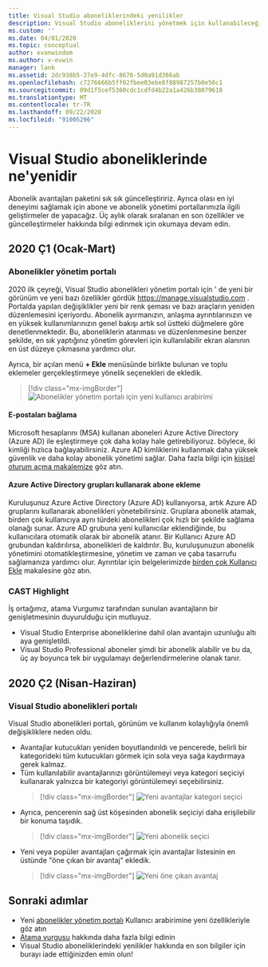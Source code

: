 ```yaml
---
title: Visual Studio aboneliklerindeki yenilikler
description: Visual Studio aboneliklerini yönetmek için kullanabileceğiniz yeni ve güncelleştirilmiş özellikler hakkında bilgi edinin.
ms.custom: ''
ms.date: 04/01/2020
ms.topic: conceptual
author: evanwindom
ms.author: v-evwin
manager: lank
ms.assetid: 2dc938b5-37e9-4dfc-8676-5d0a91d366ab
ms.openlocfilehash: c7276666b5ff02fbee03ebe8f88987257b0e50c1
ms.sourcegitcommit: 09d1f5cef5360cdc1cdfd4b22a1a426b38079618
ms.translationtype: MT
ms.contentlocale: tr-TR
ms.lasthandoff: 09/22/2020
ms.locfileid: "91005296"
---
```

# <a name="what39s-new-in-visual-studio-subscriptions"></a>Visual Studio aboneliklerinde ne&#39;yenidir

Abonelik avantajları paketini sık sık güncelleştiririz. Ayrıca olası en iyi deneyimi sağlamak için abone ve abonelik yönetimi portallarımızla ilgili geliştirmeler de yapacağız.  Üç aylık olarak sıralanan en son özellikler ve güncelleştirmeler hakkında bilgi edinmek için okumaya devam edin.

## <a name="2020-q1-january-march"></a>2020 Ç1 (Ocak-Mart)

### <a name="subscriptions-administration-portal"></a>Abonelikler yönetim portalı
2020 ilk çeyreği, Visual Studio abonelikleri yönetim portalı için ' de yeni bir görünüm ve yeni bazı özellikler gördük https://manage.visualstudio.com . Portalda yapılan değişiklikler yeni bir renk şeması ve bazı araçların yeniden düzenlemesini içeriyordu.  Abonelik ayırmanızın, anlaşma ayrıntılarınızın ve en yüksek kullanımlarınızın genel bakışı artık sol üstteki düğmelere göre denetlenmektedir.  Bu, aboneliklerin atanması ve düzenlenmesine benzer şekilde, en sık yaptığınız yönetim görevleri için kullanılabilir ekran alanının en üst düzeye çıkmasına yardımcı olur.  

Ayrıca, bir açılan menü **+ Ekle** menüsünde birlikte bulunan ve toplu eklemeler gerçekleştirmeye yönelik seçenekleri de ekledik. 

   > [!div class="mx-imgBorder"]
   > ![Abonelikler yönetim portalı için yeni kullanıcı arabirimi](_img/whats-new/new-admin-ui.png)

#### <a name="connect-emails"></a>E-postaları bağlama
Microsoft hesaplarını (MSA) kullanan aboneleri Azure Active Directory (Azure AD) ile eşleştirmeye çok daha kolay hale getirebiliyoruz. böylece, iki kimliği hızlıca bağlayabilirsiniz.  Azure AD kimliklerini kullanmak daha yüksek güvenlik ve daha kolay abonelik yönetimi sağlar.  Daha fazla bilgi için [kişisel oturum açma makalemize](personal-email-sign-ins.md) göz atın. 

#### <a name="add-subscribers-using-azure-active-directory-groups"></a>Azure Active Directory grupları kullanarak abone ekleme
Kuruluşunuz Azure Active Directory (Azure AD) kullanıyorsa, artık Azure AD gruplarını kullanarak abonelikleri yönetebilirsiniz.  Gruplara abonelik atamak, birden çok kullanıcıya aynı türdeki abonelikleri çok hızlı bir şekilde sağlama olanağı sunar.  Azure AD grubuna yeni kullanıcılar eklendiğinde, bu kullanıcılara otomatik olarak bir abonelik atanır.  Bir Kullanıcı Azure AD grubundan kaldırılırsa, abonelikleri de kaldırılır.  Bu, kuruluşunuzun abonelik yönetimini otomatikleştirmesine, yönetim ve zaman ve çaba tasarrufu sağlamanıza yardımcı olur.  Ayrıntılar için belgelerimizde [birden çok Kullanıcı Ekle](./assign-license-bulk.md#use-azure-active-directory-groups-to-assign-subscriptions) makalesine göz atın. 

### <a name="cast-highlight"></a>CAST Highlight
İş ortağımız, atama Vurgumız tarafından sunulan avantajların bir genişletmesinin duyurulduğu için mutluyuz. 
- Visual Studio Enterprise aboneliklerine dahil olan avantajın uzunluğu altı aya genişletildi.  
- Visual Studio Professional aboneler şimdi bir abonelik alabilir ve bu da, üç ay boyunca tek bir uygulamayı değerlendirmelerine olanak tanır. 

## <a name="2020-q2-april-june"></a>2020 Ç2 (Nisan-Haziran)

### <a name="visual-studio-subscriptions-portal"></a>Visual Studio abonelikleri portalı

Visual Studio abonelikleri portalı, görünüm ve kullanım kolaylığıyla önemli değişikliklere neden oldu.  

- Avantajlar kutucukları yeniden boyutlandırıldı ve pencerede, belirli bir kategorideki tüm kutucukları görmek için sola veya sağa kaydırmaya gerek kalmaz. 
- Tüm kullanılabilir avantajlarınızı görüntülemeyi veya kategori seçiciyi kullanarak yalnızca bir kategoriyi görüntülemeyi seçebilirsiniz.
   > [!div class="mx-imgBorder"]
   > ![Yeni avantajlar kategori seçici](_img/whats-new/whats-new-category-picker.png)
- Ayrıca, pencerenin sağ üst köşesinden abonelik seçiciyi daha erişilebilir bir konuma taşıdık.
   > [!div class="mx-imgBorder"]
   > ![Yeni abonelik seçici](_img/whats-new/whats-new-sub-picker.png)
- Yeni veya popüler avantajları çağırmak için avantajlar listesinin en üstünde "öne çıkan bir avantaj" ekledik.  
   > [!div class="mx-imgBorder"]
   > ![Yeni öne çıkan avantaj](_img/whats-new/whats-new-featured.png)

## <a name="next-steps"></a>Sonraki adımlar
- Yeni [abonelikler yönetim portalı](https://manage.visualstudio.com) Kullanıcı arabirimine yeni özellikleriyle göz atın
- [Atama vurgusu](vs-cast.md) hakkında daha fazla bilgi edinin
- Visual Studio aboneliklerindeki yenilikler hakkında en son bilgiler için burayı iade ettiğinizden emin olun!